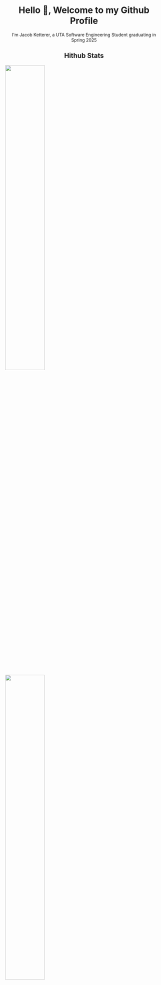 <h1 align="center">Hello 👋, Welcome to my Github Profile</h1>
<p align="center">I'm Jacob Ketterer, a UTA Software Engineering Student graduating in Spring 2025</p>

<h2 align="center">Hithub Stats</h2>
<a href="https://github.com/jketterer02"><img width="50%" src="https://github-readme-stats-five-ivory-45.vercel.app/api?username=jketterer02&theme=radical&title_color=ff3068?"></a>
<a href="https://github.com/jketterer02"><img width="50%" src="http://github-readme-stats-five-ivory-45.vercel.app/?user=jketterer02"></a>
